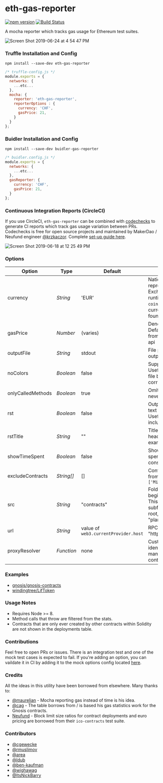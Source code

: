 # eth-gas-reporter

[![npm version](https://badge.fury.io/js/eth-gas-reporter.svg)](https://badge.fury.io/js/eth-gas-reporter)
[![Build Status](https://travis-ci.org/cgewecke/eth-gas-reporter.svg?branch=master)](https://travis-ci.org/cgewecke/eth-gas-reporter)

A mocha reporter which tracks gas usage for Ethereum test suites.

![Screen Shot 2019-06-24 at 4 54 47 PM](https://user-images.githubusercontent.com/7332026/60059336-fa502180-96a0-11e9-92b8-3dd436a9b2f1.png)


### Truffle Installation and Config
```
npm install --save-dev eth-gas-reporter
```

```javascript
/* truffle-config.js */
module.exports = {
  networks: {
    ...etc...
  },
  mocha: {
    reporter: 'eth-gas-reporter',
    reporterOptions : {
      currency: 'CHF',
      gasPrice: 21,
    }
  }
};
```

### Buidler Installation and Config
```
npm install --save-dev buidler-gas-reporter
```
```javascript
/* buidler.config.js */
module.exports = {
  networks: {
    ...etc...
  },
  gasReporter: {
    currency: 'CHF',
    gasPrice: 21,
  }
};
```

### Continuous Integration Reports (CircleCI)

If you use CircleCI, `eth-gas-reporter` can be combined with [codechecks](http://codechecks.io) to generate CI reports which track gas usage variation between PRs. Codechecks is free for open source projects and maintained by MakerDao / Neufund engineer [@krzkaczor](https://github.com/krzkaczor). Complete [set-up guide here]().

![Screen Shot 2019-06-18 at 12 25 49 PM](https://user-images.githubusercontent.com/7332026/59713894-47298900-91c5-11e9-8083-233572787cfa.png)


### Options

| Option            | Type       | Default                              | Description                                                                                                                                                                               |
| ----------------- | ---------- | ------------------------------------ | ----------------------------------------------------------------------------------------------------------------------------------------------------------------------------------------- |
| currency          | _String_   | 'EUR'                                | National currency to represent gas costs in. Exchange rates loaded at runtime from the `coinmarketcap` api. Available currency codes can be found [here](https://coinmarketcap.com/api/). |
| gasPrice          | _Number_   | (varies)                             | Denominated in `gwei`. Default is loaded at runtime from the `eth gas station` api                                                                                                        |
| outputFile        | _String_   | stdout                               | File path to write report output to                                                                                                                                                       |
| noColors          | _Boolean_  | false                                | Suppress report color. Useful if you are printing to file b/c terminal colorization corrupts the text.                                                                                    |
| onlyCalledMethods | _Boolean_  | true                                 | Omit methods that are never called from report.                                                                                                                                           |
| rst               | _Boolean_  | false                                | Output with a reStructured text code-block directive. Useful if you want to include report in RTD                                                                                         |
| rstTitle          | _String_   | ""                                   | Title for reStructured text header (See Travis for example output)                                                                                                                        |
| showTimeSpent     | _Boolean_  | false                                | Show the amount of time spent as well as the gas consumed                                                                                                                                 |
| excludeContracts  | _String[]_ | []                                   | Contract names to exclude from report. Ex: `['Migrations']`                                                                                                                               |
| src               | _String_   | "contracts"                          | Folder in root directory to begin search for `.sol` files. This can also be a path to a subfolder relative to the root, e.g. "planets/annares/contracts"                                  |
| url               | _String_   | value of `web3.currentProvider.host` | RPC client url (e.g. "http://localhost:8545") |
| proxyResolver | _Function_ | none | Custom method to resolve identity of methods managed by a proxy contract. |

### Examples

- [gnosis/gnosis-contracts](https://github.com/cgewecke/eth-gas-reporter/blob/master/docs/gnosis.md)
- [windingtree/LifToken](https://github.com/cgewecke/eth-gas-reporter/blob/master/docs/lifToken.md)

### Usage Notes

- Requires Node >= 8.
- Method calls that throw are filtered from the stats.
- Contracts that are only ever created by other contracts within Solidity are not shown in the deployments table.

### Contributions

Feel free to open PRs or issues. There is an integration test and one of the mock test cases is expected to fail. If you're adding an option, you can vaildate it in CI by adding it to the mock options config located [here](https://github.com/cgewecke/eth-gas-reporter/blob/master/mock/config-template.js#L13-L19).

### Credits

All the ideas in this utility have been borrowed from elsewhere. Many thanks to:

- [@maurelian](https://github.com/maurelian) - Mocha reporting gas instead of time is his idea.
- [@cag](https://github.com/cag) - The table borrows from / is based his gas statistics work for the Gnosis contracts.
- [Neufund](https://github.com/Neufund/ico-contracts) - Block limit size ratios for contract deployments and euro pricing are borrowed from their `ico-contracts` test suite.

### Contributors

- [@cgewecke](https://github.com/cgewecke)
- [@rmuslimov](https://github.com/rmuslimov)
- [@area](https://github.com/area)
- [@ldub](https://github.com/ldub)
- [@ben-kaufman](https://github.com/ben-kaufman)
- [@wighawag](https://github.com/wighawag)
- [@ItsNickBarry](https://github.com/ItsNickBarry)
